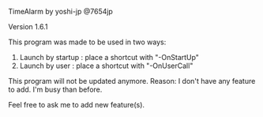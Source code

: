TimeAlarm by yoshi-jp @7654jp

Version 1.6.1

This program was made to be used in two ways:
1. Launch by startup : place a shortcut with "-OnStartUp"
2. Launch by user : place a shortcut with "-OnUserCall"

This program will not be updated anymore.
Reason:
I don't have any feature to add.
I'm busy than before.

Feel free to ask me to add new feature(s).
